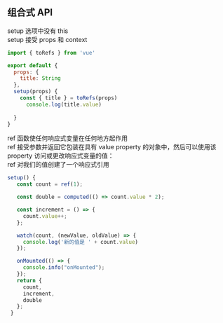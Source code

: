 ## 组合式 API 
setup 选项中没有 this  
setup 接受 props 和 context

```js
import { toRefs } from 'vue'

export default {
  props: {
    title: String
  },
  setup(props) {
    const { title } = toRefs(props)
	  console.log(title.value)
    
  }
}
```

ref 函数使任何响应式变量在任何地方起作用  
ref 接受参数并返回它包装在具有 value property 的对象中，然后可以使用该 property 访问或更改响应式变量的值：  
ref 对我们的值创建了一个响应式引用  


 ```js
setup() {
    const count = ref(1);

    const double = computed(() => count.value * 2);

    const increment = () => {
      count.value++;
    };

    watch(count, (newValue, oldValue) => {
      console.log('新的值是 ' + count.value)
    });

    onMounted(() => {
      console.info("onMounted");
    });
    return {
      count,
      increment,
      double
    };
  }

  ```  